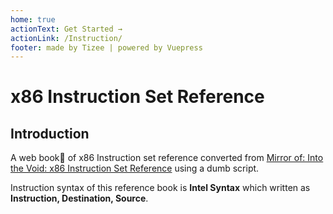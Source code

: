 ```yaml
---
home: true
actionText: Get Started →
actionLink: /Instruction/
footer: made by Tizee | powered by Vuepress 
---
```


# x86 Instruction Set Reference

## Introduction

A web book:open_book: of x86 Instruction set reference converted from [Mirror of: Into the Void: x86 Instruction Set Reference](https://c9x.me/x86/) using a dumb script. 

Instruction syntax of this reference book is **Intel Syntax** which written as **Instruction, Destination, Source**.


